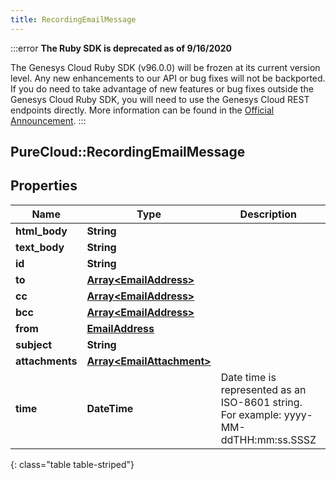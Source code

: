 ```yaml
---
title: RecordingEmailMessage
---
```


:::error
**The Ruby SDK is deprecated as of 9/16/2020**

The Genesys Cloud Ruby SDK (v96.0.0) will be frozen at its current version level. Any new enhancements to our API or bug fixes will not be backported. If you do need to take advantage of new features or bug fixes outside the Genesys Cloud Ruby SDK, you will need to use the Genesys Cloud REST endpoints directly. More information can be found in the [Official Announcement](https://developer.mypurecloud.com/forum/t/announcement-genesys-cloud-ruby-sdk-end-of-life/8850).
:::


## PureCloud::RecordingEmailMessage

## Properties

|Name | Type | Description | Notes|
|------------ | ------------- | ------------- | -------------|
| **html_body** | **String** |  | [optional] |
| **text_body** | **String** |  | [optional] |
| **id** | **String** |  | [optional] |
| **to** | [**Array&lt;EmailAddress&gt;**](EmailAddress.html) |  | [optional] |
| **cc** | [**Array&lt;EmailAddress&gt;**](EmailAddress.html) |  | [optional] |
| **bcc** | [**Array&lt;EmailAddress&gt;**](EmailAddress.html) |  | [optional] |
| **from** | [**EmailAddress**](EmailAddress.html) |  | [optional] |
| **subject** | **String** |  | [optional] |
| **attachments** | [**Array&lt;EmailAttachment&gt;**](EmailAttachment.html) |  | [optional] |
| **time** | **DateTime** | Date time is represented as an ISO-8601 string. For example: yyyy-MM-ddTHH:mm:ss.SSSZ | [optional] |
{: class="table table-striped"}


